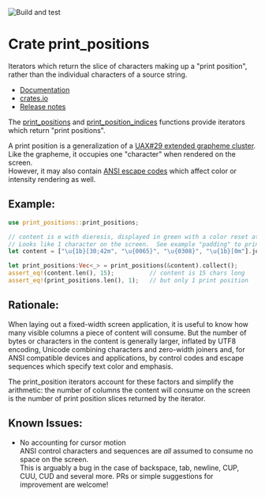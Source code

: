 ![Build and test](https://github.com/bobhy/print-positions/actions/workflows/ci.yml/badge.svg)
# Crate print_positions
Iterators which return the slice of characters making up a "print position", rather 
than the individual characters of a source string.  

* [Documentation](https://docs.rs/print-positions)
* [crates.io](https://crates.io/crates/print-positions)
* [Release notes](https://github.com/bobhy/print-positions/blob/main/CHANGELOG.md)

 The [print_positions](https://docs.rs/print-positions/latest/print_positions/fn.print_positions.html) 
 and [print_position_indices](https://docs.rs/print-positions/latest/print_positions/fn.print_position_indices.html) functions 
 provide iterators which return "print positions".

 A print position is a generalization of a
 [UAX#29 extended grapheme cluster](http://www.unicode.org/reports/tr29/#Grapheme_Cluster_Boundaries).
 Like the grapheme, it occupies one "character" when rendered on the screen.  
 However, it may also contain [ANSI escape codes](https://en.wikipedia.org/wiki/ANSI_escape_code#Description) 
 which affect color or intensity rendering as well.

 ## Example:
 ```rust
 use print_positions::print_positions;

 // content is e with dieresis, displayed in green with a color reset at the end.  
 // Looks like 1 character on the screen.  See example "padding" to print one out.
 let content = ["\u{1b}[30;42m", "\u{0065}", "\u{0308}", "\u{1b}[0m"].join("");
 
 let print_positions:Vec<_> = print_positions(&content).collect();
 assert_eq!(content.len(), 15);          // content is 15 chars long
 assert_eq!(print_positions.len(), 1);   // but only 1 print position
 ```
 ## Rationale:
 When laying out a fixed-width screen application, it is useful to know how many visible 
 columns a piece of content will consume.  But the number of bytes or characters in
 the content is generally larger, inflated by UTF8 encoding, Unicode combining characters 
 and zero-width joiners and, for ANSI compatible devices and applications, by control codes and escape
 sequences which specify text color and emphasis.  
 
 The print_position iterators account for these factors
 and simplify the arithmetic: the number of columns the content will consume on the screen is 
 the number of print position slices returned by the iterator.
## Known Issues:
* No accounting for cursor motion  
ANSI control characters and sequences are *all* assumed to consume no space on the screen.   
This is arguably a bug 
in the case of backspace, tab, newline, CUP, CUU, CUD and several more.  PRs or simple suggestions for improvement are welcome!
